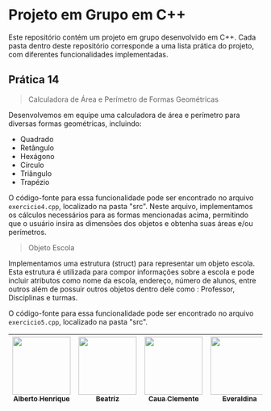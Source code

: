 # Projeto em Grupo em C++

Este repositório contém um projeto em grupo desenvolvido em C++. Cada pasta dentro deste repositório corresponde a uma lista prática do projeto, com diferentes funcionalidades implementadas.

## Prática 14 
> Calculadora de Área e Perímetro de Formas Geométricas

Desenvolvemos em equipe uma calculadora de área e perímetro para diversas formas geométricas, incluindo:

- Quadrado
- Retângulo
- Hexágono
- Círculo
- Triângulo
- Trapézio

O código-fonte para essa funcionalidade pode ser encontrado no arquivo `exercicio4.cpp`, localizado na pasta "src". Neste arquivo, implementamos os cálculos necessários para as formas mencionadas acima, permitindo que o usuário insira as dimensões dos objetos e obtenha suas áreas e/ou perímetros.

> Objeto Escola

Implementamos uma estrutura (struct) para representar um objeto escola. Esta estrutura é utilizada para compor informações sobre a escola e pode incluir atributos como nome da escola, endereço, número de alunos, entre outros além de possuir outros objetos dentro dele como : Professor, Disciplinas e turmas.

O código-fonte para essa funcionalidade pode ser encontrado no arquivo `exercicio5.cpp`, localizado na pasta "src". 

 [<img src="https://avatars.githubusercontent.com/u/81397160?v=4" width=115><br><sub>Alberto Henrique</sub>](https://github.com/albertolunia) | [<img src="https://avatars.githubusercontent.com/u/82838311?v=4" width=115><br><sub>Beatriz</sub>](https://github.com/Beatriz-ux) | [<img src="https://avatars.githubusercontent.com/u/91901466?v=4" width=115><br><sub>Caua Clemente</sub>](https://github.com/Caua-Clemente) | [<img src="https://avatars.githubusercontent.com/u/64717923?v=4" width=115><br><sub>Everaldina</sub>](https://github.com/everaldina) |  [<img src="https://avatars.githubusercontent.com/u/32402620?v=4" width=115><br><sub>John Parsec</sub>](https://github.com/John-Parsec) |
| :------------------------------------------------------------------------------------------------------------------------------------------: | :-----------------------------------------------------------------------------------------------------------------------------------: | :-----------------------------------------------------------------------------------------------------------------------------------: | :-----------------------------------------------------------------------------------------------------------------------------------: | :-----------------------------------------------------------------------------------------------------------------------------------: |
